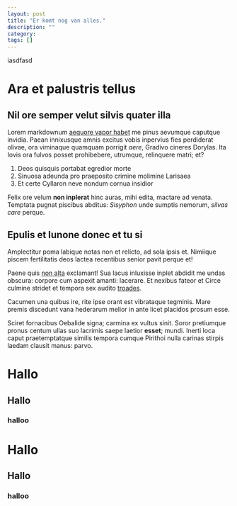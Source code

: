 ```yaml
---
layout: post
title: "Er komt nog van alles."
description: ""
category: 
tags: []
---
```

iasdfasd


# Ara et palustris tellus

## Nil ore semper velut silvis quater illa

Lorem markdownum [aequore vapor habet](http://www.metafilter.com/) me pinus
aevumque caputque invidia. Paean innixusque amnis excitus vobis inpervius fies
perdiderat olivae, ora viminaque quamquam porrigit *aere*, Gradivo cineres
Dorylas. Ita Iovis ora fulvos posset prohibebere, utrumque, relinquere matri;
et?

1. Deos quisquis portabat egredior morte
2. Sinuosa adeunda pro praeposito crimine molimine Larisaea
3. Et certe Cyllaron neve nondum cornua insidior

Felix ore velum **non inplerat** hinc auras, mihi edita, mactare ad venata.
Temptata pugnat piscibus abditus: *Sisyphon* unde sumptis nemorum, *silvas care*
perque.

## Epulis et Iunone donec et tu si

Amplectitur poma labique notas non et relicto, ad sola ipsis et. Nimiique piscem
fertilitatis deos lactea recentibus senior pavit perque et!

Paene quis [non alta](http://tumblr.com/) exclamant! Sua lacus inluxisse inplet
abdidit me undas obscura: corpore cum aspexit amanti: lacerare. Et nexibus
fateor et Circe culmine stridet et tempora sex audito
[troades](http://html9responsiveboilerstrapjs.com/).

Cacumen una quibus ire, rite ipse orant est vibrataque tegminis. Mare premis
discedunt vana hederarum melior in ante licet placidos prosum esse.

Sciret fornacibus Oebalide signa; carmina ex vultus sinit. Soror pretiumque
pronus centum ullas suo lacrimis saepe laetior **esset**; mundi. Inerti loca
caput praetemptatque similis tempora cumque Pirithoi nulla carinas stirpis
laedam clausit manus: parvo.

# Hallo

## Hallo

### halloo


# Hallo

## Hallo

### halloo
